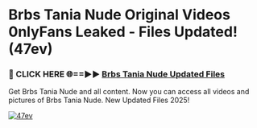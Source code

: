 # Brbs Tania Nude Original Videos 0nlyFans Leaked - Files Updated! (47ev)

<h3>🔴 CLICK HERE 🌐==►► <a href="https://tinyurl.com/yrmya6cz" rel="nofollow">Brbs Tania Nude Updated Files</a></h3>

Get Brbs Tania Nude and all content. Now you can access all videos and pictures of Brbs Tania Nude. New Updated Files 2025!

[![47ev](https://i.imgur.com/FMdXYCs.gif)](https://tinyurl.com/yrmya6cz)
